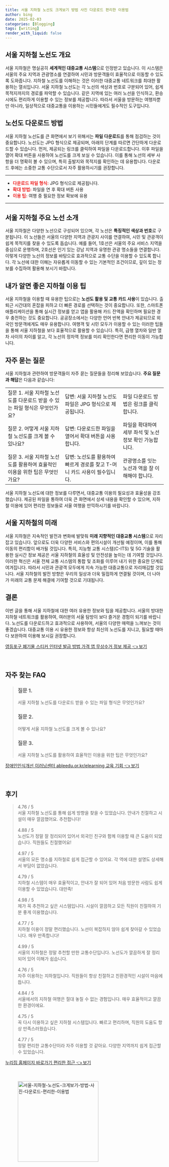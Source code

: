 ```yaml
---
title: 서울 지하철 노선도 크게보기 방법 사진 다운로드 편리한 이용법
author: bing
date: 2025-02-03
categories: [Blogging]
tags: [writing]
render_with_liquid: false
---
```



<h2 id='서울 지하철 노선도 개요'>서울 지하철 노선도 개요</h2>

<p>서울 지하철은 명실공히 <b>세계적인 대중교통 시스템</b>으로 인정받고 있습니다. 이 시스템은 서울의 주요 지역과 관광명소를 연결하여 시민과 방문객들이 효율적으로 이동할 수 있도록 도와줍니다. 지하철 노선도를 이해하는 것은 이러한 대중교통 네트워크를 최대한 활용하는 열쇠입니다. 서울 지하철 노선도는 각 노선의 색상과 번호로 구분되어 있어, 쉽게 목적지까지의 경로를 파악할 수 있습니다. 같은 지역에 있는 여러 노선을 인식하고, 환승 시에도 편리하게 이용할 수 있는 정보를 제공합니다. 따라서 서울을 방문하는 여행자뿐만 아니라, 일상적으로 대중교통을 이용하는 시민들에게도 필수적인 도구입니다.</p>

<h2 id='노선도 다운로드 방법'>노선도 다운로드 방법</h2>

<p>서울 지하철 노선도를 큰 화면에서 보기 위해서는 <b>파일 다운로드</b>를 통해 점검하는 것이 중요합니다. 노선도는 JPG 형식으로 제공되며, 아래의 단계를 따르면 간단하게 다운로드할 수 있습니다. 먼저, 제공되는 링크를 클릭하여 파일을 다운로드합니다. 이후 파일을 열어 확대 버튼을 사용하여 노선도를 크게 보실 수 있습니다. 이를 통해 노선의 세부 사항을 더 명확히 볼 수 있으며, 특히 출발지와 목적지를 확인하는 데 유용합니다. 다운로드 후에는 소중한 교통 수단으로서 자주 활용하시기를 권장합니다.</p>

<hr />

<ul>
    <li><b><span style="color: #ee2323;">다운로드 파일 형식:</span></b> JPG 형식으로 제공됩니다.</li>
    <li><b><span style="color: #ee2323;">확대 방법:</span></b> 파일을 연 후 확대 버튼 사용</li>
    <li><b><span style="color: #ee2323;">이용 팁:</span></b> 여행 중 필요한 정보 확보에 유용</li>
</ul>

<hr />

<h2 id='서울 지하철 주요 노선 소개'>서울 지하철 주요 노선 소개</h2>

<p>서울 지하철은 다양한 노선으로 구성되어 있으며, 각 노선은 <b>특징적인 색상과 번호</b>로 구분됩니다. 이 노선들은 서울의 다양한 지역과 관광지 사이를 연결하여, 시민 및 관광객이 쉽게 목적지를 찾을 수 있도록 돕습니다. 예를 들어, 1호선은 서울의 주요 서비스 지역을 중심으로 운행하며, 2호선은 인기 있는 강남 지역과 유명한 관광 명소들을 연결합니다. 이렇게 다양한 노선의 정보를 바탕으로 효과적으로 교통 수단을 이용할 수 있도록 합니다. 각 노선에 대한 이해는 자유롭게 이동할 수 있는 기본적인 조건이므로, 깊이 있는 정보를 수집하여 활용해 보시기 바랍니다.</p>

<h2 id='내가 알면 좋은 지하철 이용 팁'>내가 알면 좋은 지하철 이용 팁</h2>

<p>서울 지하철을 이용할 때 유용한 팁으로는 <b>노선도 활용 및 교통 카드 사용</b>이 있습니다. 출퇴근 시간대의 혼잡을 피하고 더 빠른 경로를 선택하는 것이 중요합니다. 또한, 스마트폰 애플리케이션을 통해 실시간 정보를 얻고 앱을 활용해 카드 잔액을 확인하며 필요한 경우 충전하는 것도 중요합니다. 공공장소에서는 다양한 언어 반복 안내가 제공되므로 외국인 방문객에게도 매우 유용합니다. 여행객 및 시민 모두가 이용할 수 있는 이러한 팁들을 통해 서울 지하철을 보다 효율적으로 활용할 수 있습니다. 특히, 급행 열차와 일반 열차 사이의 차이를 알고, 각 노선의 정차역 정보를 미리 확인한다면 편리한 이동이 가능합니다.</p>

<h2 id='자주 묻는 질문'>자주 묻는 질문</h2>

<p>서울 지하철과 관련하여 방문객들이 자주 묻는 질문들을 정리해 보았습니다. <b>주요 질문과 해답</b>은 다음과 같습니다:</p>

<table>
    <tr>
        <td>질문 1. 서울 지하철 노선도를 다운로드 받을 수 있는 파일 형식은 무엇인가요?</td>
        <td>답변: 서울 지하철 노선도 파일은 JPG 형식으로 제공됩니다.</td>
        <td>파일 다운로드 방법은 링크를 클릭합니다.</td>
    </tr>
    <tr>
        <td>질문 2. 어떻게 서울 지하철 노선도를 크게 볼 수 있나요?</td>
        <td>답변: 다운로드한 파일을 열어서 확대 버튼을 사용합니다.</td>
        <td>파일을 확대하여 세부 좌석 및 노선 정보 확인 가능합니다.</td>
    </tr>
    <tr>
        <td>질문 3. 서울 지하철 노선도를 활용하여 효율적인 이용을 위한 팁은 무엇인가요?</td>
        <td>답변: 노선도를 활용하여 빠르게 경로를 찾고 T-머니 카드 사용이 필수입니다.</td>
        <td>관광명소를 잇는 노선과 역을 잘 이해해야 합니다.</td>
    </tr>
</table>

<p>서울 지하철 노선도에 대한 정보를 다루면서, 대중교통 이용의 필요성과 효율성을 강조했습니다. 제공된 파일을 통하여 더욱 큰 화면에서 상세 내용을 확인할 수 있으며, 지하철 이용에 있어 편리한 정보들로 서울 여행을 만끽하시기를 바랍니다.</p>

<h2 id='서울 지하철의 미래'>서울 지하철의 미래</h2>

<p>서울 지하철은 지속적인 발전과 변화에 발맞춰 <b>미래 지향적인 대중교통 시스템</b>으로 자리잡고 있습니다. 앞으로도 더욱 다양한 서비스와 편의시설이 개선될 예정이며, 이를 통해 이동의 편리함이 배가될 것입니다. 특히, 지능형 교통 시스템(C-ITS) 및 5G 기술을 활용한 실시간 정보 제공은 서울 지하철의 효율성 및 안전성을 높이는 데 기여할 것입니다. 이러한 혁신은 서울 전체 교통 시스템의 통합 및 조화를 이루어 내기 위한 중요한 단계로 여겨집니다. 따라서 시민과 관광객 모두에게 지속 가능한 대중교통으로 자리매김할 것입니다. 서울 지하철의 발전 방향은 우리의 일상과 더욱 밀접하게 연결될 것이며, 더 나아가 미래의 교통 문제 해결에 기여할 것으로 기대됩니다.</p>

<h2 id='결론'>결론</h2>

<p>이번 글을 통해 서울 지하철에 대한 여러 유용한 정보와 팁을 제공합니다. 서울의 방대한 지하철 네트워크를 활용하여, 여러분의 서울 탐방이 보다 즐거운 경험이 되기를 바랍니다. 노선도를 다운로드하고 효과적으로 사용하여, 서울의 다양한 매력을 느껴보는 것이 좋겠습니다. 대중교통 이용 시 유용한 정보와 항상 최신의 노선도를 지니고, 필요할 때마다 보완하여 이용해 보시길 권장합니다.</p>


<p><a class="click-button" title="영등포구 폐기물 스티커 인터넷 발급 방법 가격 앱 무상수거 정보 제공" href="https://yellowplanner.github.io/posts/%EC%98%81%EB%93%B1%ED%8F%AC%EA%B5%AC-%ED%8F%90%EA%B8%B0%EB%AC%BC-%EC%8A%A4%ED%8B%B0%EC%BB%A4-%EC%9D%B8%ED%84%B0%EB%84%B7-%EB%B0%9C%EA%B8%89-%EB%B0%A9%EB%B2%95-%EA%B0%80%EA%B2%A9-%EC%95%B1-%EB%AC%B4%EC%83%81%EC%88%98%EA%B1%B0-%EC%A0%95%EB%B3%B4-%EC%A0%9C%EA%B3%B5/" rel="dofollow">영등포구 폐기물 스티커 인터넷 발급 방법 가격 앱 무상수거 정보 제공 👈 보기</a></p><br>
<h2 id='자주_찾는_FAQ'>자주 찾는 FAQ</h2>
<div itemscope="" itemtype="https://schema.org/FAQPage">
<blockquote>
<div itemscope="" itemprop="mainEntity" itemtype="https://schema.org/Question">
<h3 itemprop="name">질문 1.</h3>
<div itemscope="" itemprop="acceptedAnswer" itemtype="https://schema.org/Answer">
<span itemprop="text">
<p>서울 지하철 노선도를 다운로드 받을 수 있는 파일 형식은 무엇인가요?</p>
</span>
</div>
</div>
<div itemscope="" itemprop="mainEntity" itemtype="https://schema.org/Question">
<h3 itemprop="name">질문 2.</h3>
<div itemscope="" itemprop="acceptedAnswer" itemtype="https://schema.org/Answer">
<span itemprop="text">
<p>어떻게 서울 지하철 노선도를 크게 볼 수 있나요?</p>
</span>
</div>
</div>
<div itemscope="" itemprop="mainEntity" itemtype="https://schema.org/Question">
<h3 itemprop="name">질문 3.</h3>
<div itemscope="" itemprop="acceptedAnswer" itemtype="https://schema.org/Answer">
<span itemprop="text">
<p>서울 지하철 노선도를 활용하여 효율적인 이용을 위한 팁은 무엇인가요?</p>
</span>
</div>
</div>
</blockquote>
</div>
<p><a class="click-button" title="장애인인식개선 이러닝센터 ableedu.or.kr/elearning 교육 기회" href="https://yellowplanner.github.io/posts/%EC%9E%A5%EC%95%A0%EC%9D%B8%EC%9D%B8%EC%8B%9D%EA%B0%9C%EC%84%A0-%EC%9D%B4%EB%9F%AC%EB%8B%9D%EC%84%BC%ED%84%B0-ableedu.or.krelearning-%EA%B5%90%EC%9C%A1-%EA%B8%B0%ED%9A%8C/" rel="dofollow">장애인인식개선 이러닝센터 ableedu.or.kr/elearning 교육 기회 👈 보기</a></p><br>
<h2 id='후기'>후기</h2>
<div itemscope itemtype="https://schema.org/Product">
  <blockquote>
  <div itemprop="review" itemscope itemtype="https://schema.org/Review">
      <div itemprop="reviewRating" itemscope itemtype="https://schema.org/Rating"> <span itemprop="ratingValue">4.76</span> / <span itemprop="bestRating">5</span> </div>
      <span itemprop="reviewBody">서울 지하철 노선도를 통해 쉽게 방향을 찾을 수 있었습니다. 안내가 친절하고 시설이 매우 깔끔했어요. 추천합니다!</span>
  </div>
  <br>
  <div itemprop="review" itemscope itemtype="https://schema.org/Review">
      <div itemprop="reviewRating" itemscope itemtype="https://schema.org/Rating"> <span itemprop="ratingValue">4.88</span> / <span itemprop="bestRating">5</span> </div>
      <span itemprop="reviewBody">노선도가 정말 잘 정리되어 있어서 외국인 친구와 함께 이용할 때 큰 도움이 되었습니다. 직원들도 친절했어요!</span>
  </div>
  <br>
  <div itemprop="review" itemscope itemtype="https://schema.org/Review">
      <div itemprop="reviewRating" itemscope itemtype="https://schema.org/Rating"> <span itemprop="ratingValue">4.97</span> / <span itemprop="bestRating">5</span> </div>
      <span itemprop="reviewBody">서울의 모든 명소를 지하철로 쉽게 접근할 수 있어요. 각 역에 대한 설명도 상세해서 부담이 없었습니다.</span>
  </div>
  <br>
  <div itemprop="review" itemscope itemtype="https://schema.org/Review">
      <div itemprop="reviewRating" itemscope itemtype="https://schema.org/Rating"> <span itemprop="ratingValue">4.79</span> / <span itemprop="bestRating">5</span> </div>
      <span itemprop="reviewBody">지하철 시스템이 매우 효율적이고, 안내가 잘 되어 있어 처음 방문한 사람도 쉽게 이용할 수 있었습니다. 대만족!</span>
  </div>
  <br>
  <div itemprop="review" itemscope itemtype="https://schema.org/Review">
      <div itemprop="reviewRating" itemscope itemtype="https://schema.org/Rating"> <span itemprop="ratingValue">4.98</span> / <span itemprop="bestRating">5</span> </div>
      <span itemprop="reviewBody">제가 꼭 추천하고 싶은 시스템입니다. 시설이 깔끔하고 모든 직원이 친절하여 기분 좋게 이용했습니다.</span>
  </div>
  <br>
  <div itemprop="review" itemscope itemtype="https://schema.org/Review">
      <div itemprop="reviewRating" itemscope itemtype="https://schema.org/Rating"> <span itemprop="ratingValue">4.77</span> / <span itemprop="bestRating">5</span> </div>
      <span itemprop="reviewBody">지하철 이용이 정말 편리했습니다. 노선이 복잡하지 않아 쉽게 찾아갈 수 있었습니다. 매우 만족합니다!</span>
  </div>
  <br>
  <div itemprop="review" itemscope itemtype="https://schema.org/Review">
      <div itemprop="reviewRating" itemscope itemtype="https://schema.org/Rating"> <span itemprop="ratingValue">4.99</span> / <span itemprop="bestRating">5</span> </div>
      <span itemprop="reviewBody">서울의 지하철은 정말 추천할 만한 교통수단입니다. 노선도가 깔끔하게 잘 정리되어 있어 이해가 쉽습니다.</span>
  </div>
  <br>
  <div itemprop="review" itemscope itemtype="https://schema.org/Review">
      <div itemprop="reviewRating" itemscope itemtype="https://schema.org/Rating"> <span itemprop="ratingValue">4.76</span> / <span itemprop="bestRating">5</span> </div>
      <span itemprop="reviewBody">자주 이용하는 지하철입니다. 직원들이 항상 친절하고 친환경적인 시설이 마음에 듭니다.</span>
  </div>
  <br>
  <div itemprop="review" itemscope itemtype="https://schema.org/Review">
      <div itemprop="reviewRating" itemscope itemtype="https://schema.org/Rating"> <span itemprop="ratingValue">4.84</span> / <span itemprop="bestRating">5</span> </div>
      <span itemprop="reviewBody">서울에서의 지하철 여행은 절대 놓칠 수 없는 경험입니다. 매우 효율적이고 깔끔한 환경이에요.</span>
  </div>
  <br>
  <div itemprop="review" itemscope itemtype="https://schema.org/Review">
      <div itemprop="reviewRating" itemscope itemtype="https://schema.org/Rating"> <span itemprop="ratingValue">4.75</span> / <span itemprop="bestRating">5</span> </div>
      <span itemprop="reviewBody">꼭 다시 이용하고 싶은 지하철 시스템입니다. 빠르고 편리하며, 직원의 도움도 항상 만족스러웠습니다.</span>
  </div>
  <br>
  <div itemprop="review" itemscope itemtype="https://schema.org/Review">
      <div itemprop="reviewRating" itemscope itemtype="https://schema.org/Rating"> <span itemprop="ratingValue">4.77</span> / <span itemprop="bestRating">5</span> </div>
      <span itemprop="reviewBody">정말 편리한 교통수단이라 자주 이용할 것 같아요. 다양한 지역까지 쉽게 접근할 수 있었습니다.</span>
  </div>
  </blockquote>
</div>
<p><a class="click-button" title="누리집 홈페이지 바로가기 편리한 접근" href="https://yellowplanner.github.io/posts/%EB%88%84%EB%A6%AC%EC%A7%91-%ED%99%88%ED%8E%98%EC%9D%B4%EC%A7%80-%EB%B0%94%EB%A1%9C%EA%B0%80%EA%B8%B0-%ED%8E%B8%EB%A6%AC%ED%95%9C-%EC%A0%91%EA%B7%BC/" rel="dofollow">누리집 홈페이지 바로가기 편리한 접근 👈 보기</a></p><br>
<figure class="image"><img src="https://yellowplanner.github.io/assets/img/thumbnail/서울-지하철-노선도-크게보기-방법-사진-다운로드-편리한-이용법.webp" alt="서울-지하철-노선도-크게보기-방법-사진-다운로드-편리한-이용법" width="256" height="256"></figure>